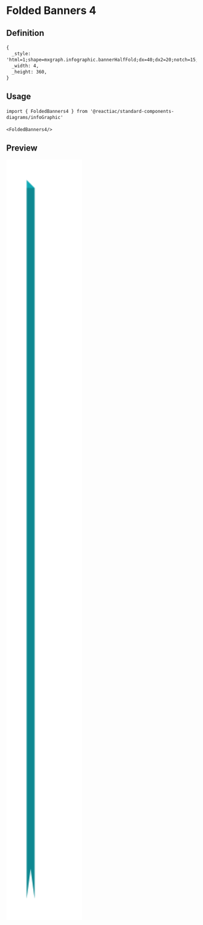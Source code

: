 # Folded Banners 4

## Definition

```
{
  _style: 'html=1;shape=mxgraph.infographic.bannerHalfFold;dx=40;dx2=20;notch=15;fillColor=#12AAB5;strokeColor=none;align=left;verticalAlign=top;fontColor=#ffffff;fontSize=14;fontStyle=1;spacingLeft=25;spacingTop=5;',
  _width: 4,
  _height: 360,
}
```

## Usage

```
import { FoldedBanners4 } from '@reactiac/standard-components-diagrams/infoGraphic'

<FoldedBanners4/>
```

## Preview

<img src="./folded-banners-4.png" width="200"/>
